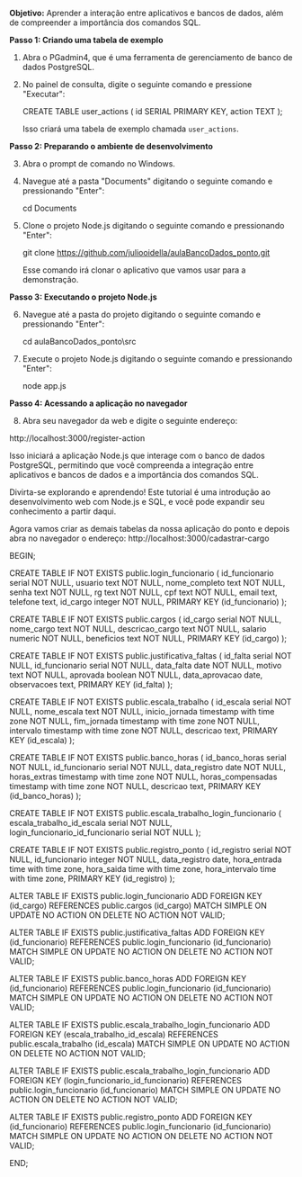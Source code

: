 **Objetivo:** Aprender a interação entre aplicativos e bancos de dados, além de compreender a importância dos comandos SQL.

**Passo 1: Criando uma tabela de exemplo**

1. Abra o PGadmin4, que é uma ferramenta de gerenciamento de banco de dados PostgreSQL.
2. No painel de consulta, digite o seguinte comando e pressione "Executar":

  
   CREATE TABLE user_actions (
       id SERIAL PRIMARY KEY,
       action TEXT
   );


   Isso criará uma tabela de exemplo chamada `user_actions`.

**Passo 2: Preparando o ambiente de desenvolvimento**

3. Abra o prompt de comando no Windows.
4. Navegue até a pasta "Documents" digitando o seguinte comando e pressionando "Enter":

   
   cd Documents
  

5. Clone o projeto Node.js digitando o seguinte comando e pressionando "Enter":

  
   git clone https://github.com/juliooidella/aulaBancoDados_ponto.git
 

   Esse comando irá clonar o aplicativo que vamos usar para a demonstração.

**Passo 3: Executando o projeto Node.js**

6. Navegue até a pasta do projeto digitando o seguinte comando e pressionando "Enter":


   cd aulaBancoDados_ponto\src


7. Execute o projeto Node.js digitando o seguinte comando e pressionando "Enter":


   node app.js
  

**Passo 4: Acessando a aplicação no navegador**

8. Abra seu navegador da web e digite o seguinte endereço:

 

http://localhost:3000/register-action

Isso iniciará a aplicação Node.js que interage com o banco de dados PostgreSQL, permitindo que você compreenda a integração entre aplicativos e bancos de dados e a importância dos comandos SQL.

Divirta-se explorando e aprendendo! Este tutorial é uma introdução ao desenvolvimento web com Node.js e SQL, e você pode expandir seu conhecimento a partir daqui.


Agora vamos criar as demais tabelas da nossa aplicação do ponto e depois abra no navegador o endereço: http://localhost:3000/cadastrar-cargo


BEGIN;


CREATE TABLE IF NOT EXISTS public.login_funcionario
(
    id_funcionario serial NOT NULL,
    usuario text NOT NULL,
    nome_completo text NOT NULL,
    senha text NOT NULL,
    rg text NOT NULL,
    cpf text NOT NULL,
    email text,
    telefone text,
    id_cargo integer NOT NULL,
    PRIMARY KEY (id_funcionario)
);

CREATE TABLE IF NOT EXISTS public.cargos
(
    id_cargo serial NOT NULL,
    nome_cargo text NOT NULL,
    descricao_cargo text NOT NULL,
    salario numeric NOT NULL,
    beneficios text NOT NULL,
    PRIMARY KEY (id_cargo)
);

CREATE TABLE IF NOT EXISTS public.justificativa_faltas
(
    id_falta serial NOT NULL,
    id_funcionario serial NOT NULL,
    data_falta date NOT NULL,
    motivo text NOT NULL,
    aprovada boolean NOT NULL,
    data_aprovacao date,
    observacoes text,
    PRIMARY KEY (id_falta)
);

CREATE TABLE IF NOT EXISTS public.escala_trabalho
(
    id_escala serial NOT NULL,
    nome_escala text NOT NULL,
    inicio_jornada timestamp with time zone NOT NULL,
    fim_jornada timestamp with time zone NOT NULL,
    intervalo timestamp with time zone NOT NULL,
    descricao text,
    PRIMARY KEY (id_escala)
);

CREATE TABLE IF NOT EXISTS public.banco_horas
(
    id_banco_horas serial NOT NULL,
    id_funcionario serial NOT NULL,
    data_registro date NOT NULL,
    horas_extras timestamp with time zone NOT NULL,
    horas_compensadas timestamp with time zone NOT NULL,
    descricao text,
    PRIMARY KEY (id_banco_horas)
);

CREATE TABLE IF NOT EXISTS public.escala_trabalho_login_funcionario
(
    escala_trabalho_id_escala serial NOT NULL,
    login_funcionario_id_funcionario serial NOT NULL
);

CREATE TABLE IF NOT EXISTS public.registro_ponto
(
    id_registro serial NOT NULL,
    id_funcionario integer NOT NULL,
    data_registro date,
    hora_entrada time with time zone,
    hora_saida time with time zone,
    hora_intervalo time with time zone,
    PRIMARY KEY (id_registro)
);

ALTER TABLE IF EXISTS public.login_funcionario
    ADD FOREIGN KEY (id_cargo)
    REFERENCES public.cargos (id_cargo) MATCH SIMPLE
    ON UPDATE NO ACTION
    ON DELETE NO ACTION
    NOT VALID;


ALTER TABLE IF EXISTS public.justificativa_faltas
    ADD FOREIGN KEY (id_funcionario)
    REFERENCES public.login_funcionario (id_funcionario) MATCH SIMPLE
    ON UPDATE NO ACTION
    ON DELETE NO ACTION
    NOT VALID;


ALTER TABLE IF EXISTS public.banco_horas
    ADD FOREIGN KEY (id_funcionario)
    REFERENCES public.login_funcionario (id_funcionario) MATCH SIMPLE
    ON UPDATE NO ACTION
    ON DELETE NO ACTION
    NOT VALID;


ALTER TABLE IF EXISTS public.escala_trabalho_login_funcionario
    ADD FOREIGN KEY (escala_trabalho_id_escala)
    REFERENCES public.escala_trabalho (id_escala) MATCH SIMPLE
    ON UPDATE NO ACTION
    ON DELETE NO ACTION
    NOT VALID;


ALTER TABLE IF EXISTS public.escala_trabalho_login_funcionario
    ADD FOREIGN KEY (login_funcionario_id_funcionario)
    REFERENCES public.login_funcionario (id_funcionario) MATCH SIMPLE
    ON UPDATE NO ACTION
    ON DELETE NO ACTION
    NOT VALID;


ALTER TABLE IF EXISTS public.registro_ponto
    ADD FOREIGN KEY (id_funcionario)
    REFERENCES public.login_funcionario (id_funcionario) MATCH SIMPLE
    ON UPDATE NO ACTION
    ON DELETE NO ACTION
    NOT VALID;

END;
